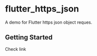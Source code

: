 # flutter_https_json

A demo for Flutter https json object reques.

## Getting Started

Check link 
